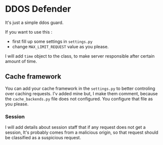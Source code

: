 # DDOS Defender
It's just a simple ddos guard.

If you want to use this :

- first fill up some settings in `settings.py`
- change `MAX_LIMIT_REQUEST` value as you please.

I will add `time` object to the class,
to make server responsible after certain amount of time.


## Cache framework
You can add your cache framework in the `settings.py` to better controling 
over caching requests.
I'v added mine but, I make them comment, because the `cache_backends.py` file
does not configured.
You configure that file as you please.

### Session
I will add details about session staff that if any request does not get a session,
It's probably comes from a malicious origin, so that request should be classified as 
a suspicious request.